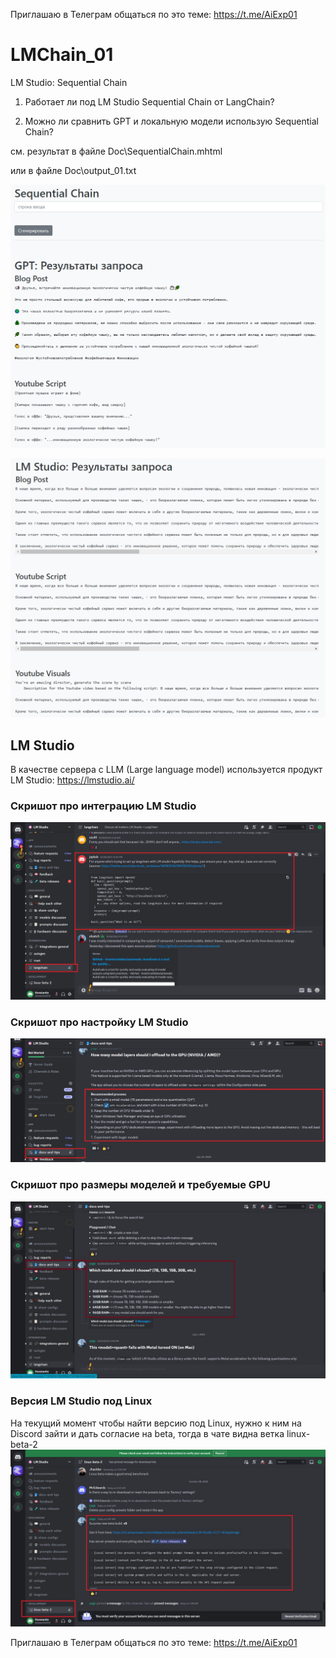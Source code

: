 Приглашаю в Телеграм общаться по это теме: https://t.me/AiExp01
# LMChain_01
LM Studio: Sequential Chain

1. Работает ли под LM Studio Sequential Chain от LangChain?

2. Можно ли сравнить GPT и локальную модели использую Sequential Chain?

см. результат в файле Doc\SequentialChain.mhtml

или в файле Doc\output_01.txt

![](Doc/result_01.png)

![](Doc/result_02.png)


## LM Studio
В качестве сервера с LLM (Large language model) используется продукт LM Studio: https://lmstudio.ai/

### Скришот про интеграцию LM Studio
![](Doc/LM_StudioIntegrations.png)

### Скришот про настройку LM Studio
![](Doc/LMStudioConfig_01.png)

### Скришот про размеры моделей и требуемые GPU
![LMStudioGPU.jpg](Doc%2FLMStudioGPU.jpg)

### Версия LM Studio под Linux
На текущий момент чтобы найти версию под Linux, нужно к ним на Discord зайти и дать согласие на beta, тогда в чате видна ветка linux-beta-2
![LMStudioLinux.jpg](Doc%2FLMStudioLinux.jpg)

Приглашаю в Телеграм общаться по это теме: https://t.me/AiExp01